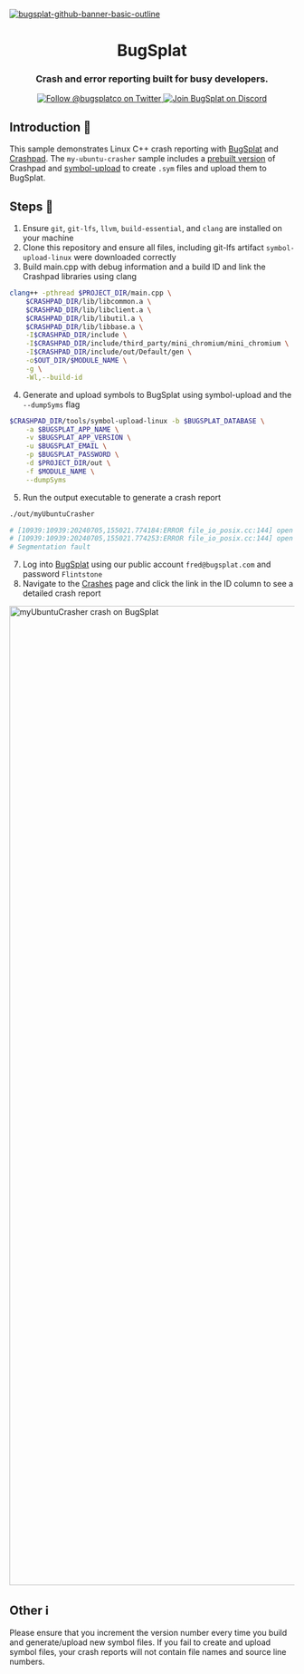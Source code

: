 [![bugsplat-github-banner-basic-outline](https://user-images.githubusercontent.com/20464226/149019306-3186103c-5315-4dad-a499-4fd1df408475.png)](https://bugsplat.com)
<br/>
# <div align="center">BugSplat</div> 
### **<div align="center">Crash and error reporting built for busy developers.</div>**
<div align="center">
    <a href="https://twitter.com/BugSplatCo">
        <img alt="Follow @bugsplatco on Twitter" src="https://img.shields.io/twitter/follow/bugsplatco?label=Follow%20BugSplat&style=social">
    </a>
    <a href="https://discord.gg/K4KjjRV5ve">
        <img alt="Join BugSplat on Discord" src="https://img.shields.io/discord/664965194799251487?label=Join%20Discord&logo=Discord&style=social">
    </a>
</div>

## Introduction 👋

This sample demonstrates Linux C++ crash reporting with [BugSplat](https://bugsplat.com) and [Crashpad](https://chromium.googlesource.com/crashpad/crashpad/+/master/README.md). The `my-ubuntu-crasher` sample includes a [prebuilt version](https://github.com/BugSplat-Git/my-ubuntu-crasher/tree/main/crashpad/lib) of Crashpad and [symbol-upload](https://github.com/BugSPlat-Git/symbol-upload) to create `.sym` files and upload them to BugSplat.

## Steps 🥾

1. Ensure `git`, `git-lfs`, `llvm`, `build-essential`, and `clang` are installed on your machine
2. Clone this repository and ensure all files, including git-lfs artifact `symbol-upload-linux` were downloaded correctly
3. Build main.cpp with debug information and a build ID and link the Crashpad libraries using clang

```bash
clang++ -pthread $PROJECT_DIR/main.cpp \
    $CRASHPAD_DIR/lib/libcommon.a \
    $CRASHPAD_DIR/lib/libclient.a \
    $CRASHPAD_DIR/lib/libutil.a \
    $CRASHPAD_DIR/lib/libbase.a \
    -I$CRASHPAD_DIR/include \
    -I$CRASHPAD_DIR/include/third_party/mini_chromium/mini_chromium \
    -I$CRASHPAD_DIR/include/out/Default/gen \
    -o$OUT_DIR/$MODULE_NAME \
    -g \
    -Wl,--build-id
```

4. Generate and upload symbols to BugSplat using symbol-upload and the `--dumpSyms` flag

```bash
$CRASHPAD_DIR/tools/symbol-upload-linux -b $BUGSPLAT_DATABASE \
    -a $BUGSPLAT_APP_NAME \
    -v $BUGSPLAT_APP_VERSION \
    -u $BUGSPLAT_EMAIL \
    -p $BUGSPLAT_PASSWORD \
    -d $PROJECT_DIR/out \
    -f $MODULE_NAME \
    --dumpSyms
```

5. Run the output executable to generate a crash report

```bash
./out/myUbuntuCrasher

# [10939:10939:20240705,155021.774184:ERROR file_io_posix.cc:144] open /sys/devices/system/cpu/cpu0/cpufreq/scaling_cur_freq: No such file or directory (2)
# [10939:10939:20240705,155021.774253:ERROR file_io_posix.cc:144] open /sys/devices/system/cpu/cpu0/cpufreq/scaling_max_freq: No such file or directory (2)
# Segmentation fault
```

7. Log into [BugSplat](https://bugsplat.com) using our public account `fred@bugsplat.com` and password `Flintstone`
8. Navigate to the [Crashes]([https://app.bugsplat.com/v2/crashes](https://app.bugsplat.com/v2/crashes?c0=appName&f0=CONTAINS&v0=myUbuntuCrasher&database=Fred)) page and click the link in the ID column to see a detailed crash report

<img width="1728" alt="myUbuntuCrasher crash on BugSplat" src="https://github.com/BugSplat-Git/my-ubuntu-crasher/assets/2646053/07c97d9c-29ea-486b-808e-785a6fc2597d">

## Other ℹ️

Please ensure that you increment the version number every time you build and generate/upload new symbol files. If you fail to create and upload symbol files, your crash reports will not contain file names and source line numbers.
